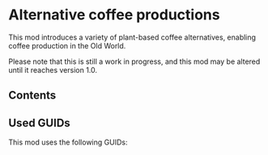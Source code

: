 # Alternative coffee productions

This mod introduces a variety of plant-based coffee alternatives, enabling coffee production in the Old World.

Please note that this is still a work in progress, and this mod may be altered until it reaches version 1.0.

## Contents

## Used GUIDs
This mod uses the following GUIDs:
